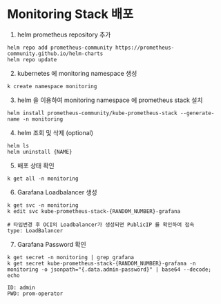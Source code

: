 # Monitoring Stack 배포

1. helm prometheus repository 추가
```
helm repo add prometheus-community https://prometheus-community.github.io/helm-charts
helm repo update
```
2. kubernetes 에 monitoring namespace 생성
```
k create namespace monitoring
```
3. helm 을 이용하여 monitoring namespace 에 prometheus stack 설치
```
helm install prometheus-community/kube-prometheus-stack --generate-name -n monitoring
```
4. helm 조회 및 삭제 (optional)
```
helm ls
helm uninstall {NAME}
```
5. 배포 상태 확인
```
k get all -n monitoring
```
6. Garafana Loadbalancer 생성
```
k get svc -n monitoring
k edit svc kube-prometheus-stack-{RANDOM_NUMBER}-grafana

# 타입변경 후 OCI의 Loadbalancer가 생성되면 PublicIP 를 확인하여 접속
type: LoadBalancer
```
7. Garafana Password 확인
```
k get secret -n monitoring | grep grafana
k get secret kube-prometheus-stack-{RANDOM_NUMBER}-grafana -n monitoring -o jsonpath="{.data.admin-password}" | base64 --decode; echo

ID: admin
PWD: prom-operator
```
